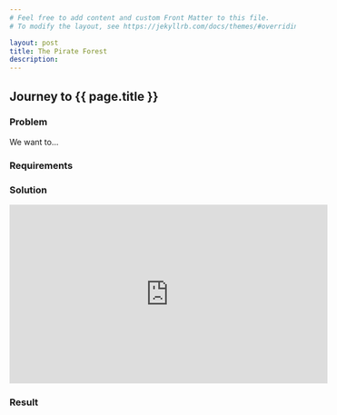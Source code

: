 ```yaml
---
# Feel free to add content and custom Front Matter to this file.
# To modify the layout, see https://jekyllrb.com/docs/themes/#overriding-theme-defaults

layout: post
title: The Pirate Forest
description: 
---
```


## Journey to {{ page.title }}

### Problem

We want to...

### Requirements

### Solution

<iframe width="560" height="315" src="https://www.youtube-nocookie.com/embed/M8JrkMaN0zU" title="YouTube video player" frameborder="0" allow="accelerometer; autoplay; clipboard-write; encrypted-media; gyroscope; picture-in-picture; web-share" allowfullscreen></iframe>


### Result